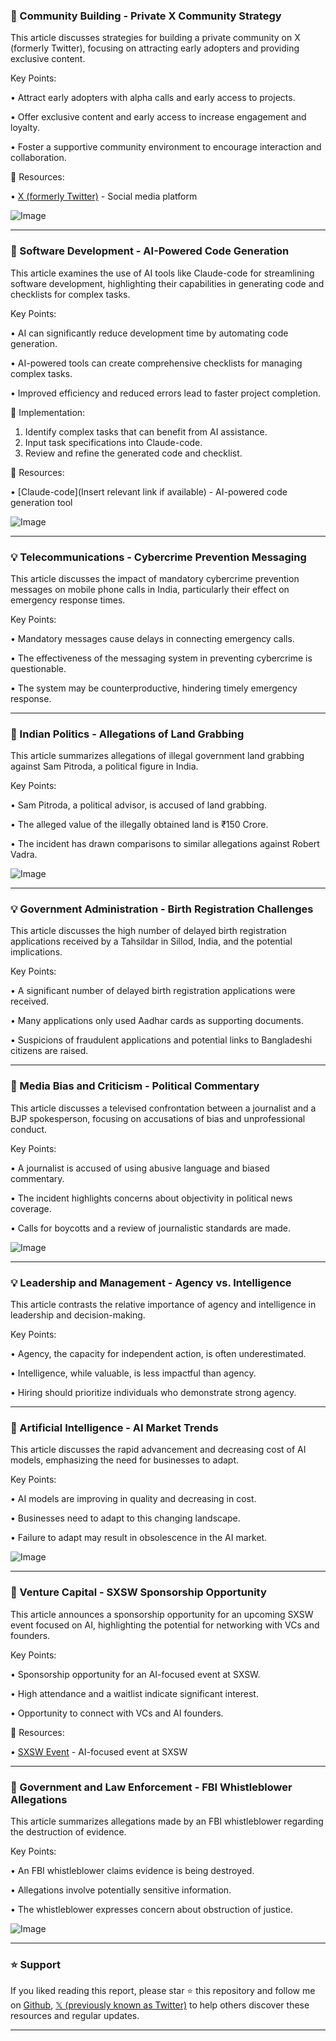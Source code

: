 ### 🤖 Community Building - Private X Community Strategy

This article discusses strategies for building a private community on X (formerly Twitter), focusing on attracting early adopters and providing exclusive content.

Key Points:

• Attract early adopters with alpha calls and early access to projects.


• Offer exclusive content and early access to increase engagement and loyalty.


• Foster a supportive community environment to encourage interaction and collaboration.


🔗 Resources:

• [X (formerly Twitter)](https://twitter.com) - Social media platform


![Image](https://pbs.twimg.com/media/GkmAKEwWwAAbkOF?format=jpg&name=medium)


---

### 🚀  Software Development - AI-Powered Code Generation

This article examines the use of AI tools like Claude-code for streamlining software development, highlighting their capabilities in generating code and checklists for complex tasks.

Key Points:

• AI can significantly reduce development time by automating code generation.


• AI-powered tools can create comprehensive checklists for managing complex tasks.


•  Improved efficiency and reduced errors lead to faster project completion.


🚀 Implementation:

1. Identify complex tasks that can benefit from AI assistance.
2. Input task specifications into Claude-code.
3. Review and refine the generated code and checklist.


🔗 Resources:

• [Claude-code](Insert relevant link if available) - AI-powered code generation tool


![Image](https://pbs.twimg.com/media/GknFhhwbkAIAimA?format=jpg&name=small)


---

### 💡  Telecommunications -  Cybercrime Prevention Messaging

This article discusses the impact of mandatory cybercrime prevention messages on mobile phone calls in India, particularly their effect on emergency response times.

Key Points:

• Mandatory messages cause delays in connecting emergency calls.


• The effectiveness of the messaging system in preventing cybercrime is questionable.


• The system may be counterproductive, hindering timely emergency response.



---

### 🤖 Indian Politics - Allegations of Land Grabbing

This article summarizes allegations of illegal government land grabbing against Sam Pitroda, a political figure in India.

Key Points:

• Sam Pitroda, a political advisor, is accused of land grabbing.


• The alleged value of the illegally obtained land is ₹150 Crore.


• The incident has drawn comparisons to similar allegations against Robert Vadra.


![Image](https://pbs.twimg.com/amplify_video_thumb/1893946607332110336/img/3n-yVzpP5FWLXI6J.jpg)



---

### 💡  Government Administration - Birth Registration Challenges

This article discusses the high number of delayed birth registration applications received by a Tahsildar in Sillod, India, and the potential implications.

Key Points:

• A significant number of delayed birth registration applications were received.


• Many applications only used Aadhar cards as supporting documents.


• Suspicions of fraudulent applications and potential links to Bangladeshi citizens are raised.



---

### 🤖 Media Bias and Criticism - Political Commentary

This article discusses a televised confrontation between a journalist and a BJP spokesperson, focusing on accusations of bias and unprofessional conduct.


Key Points:

•  A journalist is accused of using abusive language and biased commentary.


• The incident highlights concerns about objectivity in political news coverage.


• Calls for boycotts and a review of journalistic standards are made.


![Image](https://pbs.twimg.com/ext_tw_video_thumb/1894249211958370304/pu/img/lwD6o9xvrB72hUfV.jpg)


---

### 💡  Leadership and Management - Agency vs. Intelligence

This article contrasts the relative importance of agency and intelligence in leadership and decision-making.

Key Points:

• Agency, the capacity for independent action, is often underestimated.


• Intelligence, while valuable, is less impactful than agency.


• Hiring should prioritize individuals who demonstrate strong agency.



---

### 🤖 Artificial Intelligence - AI Market Trends

This article discusses the rapid advancement and decreasing cost of AI models, emphasizing the need for businesses to adapt.

Key Points:

• AI models are improving in quality and decreasing in cost.


• Businesses need to adapt to this changing landscape.


• Failure to adapt may result in obsolescence in the AI market.


![Image](https://pbs.twimg.com/media/GkmKGAEbkAIJ6Li?format=jpg&name=small)


---

### 🚀  Venture Capital -  SXSW Sponsorship Opportunity

This article announces a sponsorship opportunity for an upcoming SXSW event focused on AI, highlighting the potential for networking with VCs and founders.

Key Points:

•  Sponsorship opportunity for an AI-focused event at SXSW.


•  High attendance and a waitlist indicate significant interest.


•  Opportunity to connect with VCs and AI founders.


🔗 Resources:

• [SXSW Event](https://lu.ma/zgkfs16z) - AI-focused event at SXSW



---

### 🤖  Government and Law Enforcement - FBI Whistleblower Allegations

This article summarizes allegations made by an FBI whistleblower regarding the destruction of evidence.

Key Points:

• An FBI whistleblower claims evidence is being destroyed.


• Allegations involve potentially sensitive information.


• The whistleblower expresses concern about obstruction of justice.


![Image](https://pbs.twimg.com/amplify_video_thumb/1894123881960468480/img/8ByrQO0f5SWK7QcM.jpg)


---

### ⭐️ Support

If you liked reading this report, please star ⭐️ this repository and follow me on [Github](https://github.com/Drix10), [𝕏 (previously known as Twitter)](https://x.com/DRIX_10_) to help others discover these resources and regular updates.

---